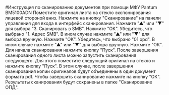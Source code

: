 #Инструкция по сканированию документов при помощи МФУ Pantum BM5100ADN
Поместите оригинал листа на стекло экспонирования лицевой стороной вниз. Нажмите на кнопку "Сканирование" на панели управления для входа в интерфейс сканирования.
Нажмите "▲" или "▼" для выбора "3. Сканировать в SMB". Нажмите "ОК".
Убедитесь, что выбрано "1. Адрес SMB". В ином случае нажмите "▲" или "▼" для выбора вручную. Нажмите "ОК".
Убедитесь, что выбрано "01 opd". В ином случае нажмите "▲" или "▼" для выбора вручную. Нажмите "ОК".
Для начала сканирования нажмите кнопку "Пуск". 
После завершения сканирования одного листа можно запустить сканирования следующего. Для этого поместите следующий оригинал на стекло и нажмите кнопку "Пуск". В этом случае, после завершения сканирования копии оригиналов будут объединены в один документ формата pdf.
Чтобы завершить сканирование нажмите на кнопку "ОК". 
Результаты сканирования будут сохранены в папке "Сканирование ОПД". 

